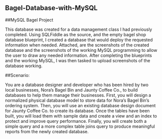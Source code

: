 ## Bagel-Database-with-MySQL
##MySQL Bagel Project

This database was created for a data management class I had previously completed.  Using SQLFiddle as the source, and the empty bagel shop database 
blueprint, I created a database that would deploy the requested information when needed. Attached, are the screenshots of the created database and the 
screenshots of the working MySQL programming to allow the user to draw any needed information.  After completing the blueprints and the working MySQL,
I was then tasked to upload screenshots of the database working.

##Scenario:

You are a database designer and developer who has been hired by two local businesses, Nora’s Bagel Bin and Jaunty Coffee Co., to build databases to help them manage their businesses. First, you will design a normalized physical database model to store data for Nora’s Bagel Bin’s ordering system. Then, you will use an existing database design document for Jaunty Coffee Co. to create its database. Once the tables have been built, you will load them with sample data and create a view and an index to protect and improve query performance. Finally, you will create both a simple query and a more complex table joins query to produce meaningful reports from the newly created database.
